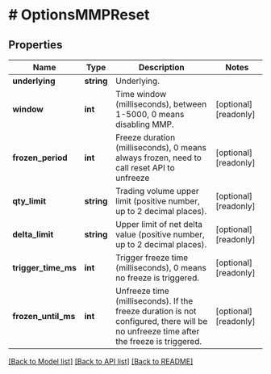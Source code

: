# # OptionsMMPReset

## Properties

Name | Type | Description | Notes
------------ | ------------- | ------------- | -------------
**underlying** | **string** | Underlying. | 
**window** | **int** | Time window (milliseconds), between 1-5000, 0 means disabling MMP. | [optional] [readonly] 
**frozen_period** | **int** | Freeze duration (milliseconds), 0 means always frozen, need to call reset API to unfreeze | [optional] [readonly] 
**qty_limit** | **string** | Trading volume upper limit (positive number, up to 2 decimal places). | [optional] [readonly] 
**delta_limit** | **string** | Upper limit of net delta value (positive number, up to 2 decimal places). | [optional] [readonly] 
**trigger_time_ms** | **int** | Trigger freeze time (milliseconds), 0 means no freeze is triggered. | [optional] [readonly] 
**frozen_until_ms** | **int** | Unfreeze time (milliseconds). If the freeze duration is not configured, there will be no unfreeze time after the freeze is triggered. | [optional] [readonly] 

[[Back to Model list]](../../README.md#documentation-for-models) [[Back to API list]](../../README.md#documentation-for-api-endpoints) [[Back to README]](../../README.md)
